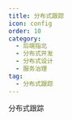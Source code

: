 ```yaml
---
title: 分布式跟踪
icon: config
order: 10
category:
  - 后端指北
  - 分布式开发
  - 分布式设计
  - 服务治理
tag:
  - 分布式跟踪
---
```


分布式跟踪




